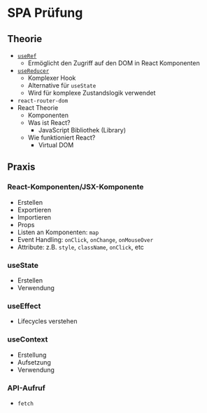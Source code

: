 # SPA Prüfung

## Theorie

- [`useRef`](https://react.dev/reference/react/useRef)
  - Ermöglicht den Zugriff auf den DOM in React Komponenten
- [`useReducer`](https://react.dev/reference/react/useReducer)
  - Komplexer Hook
  - Alternative für `useState`
  - Wird für komplexe Zustandslogik verwendet
- `react-router-dom`
- React Theorie
  - Komponenten
  - Was ist React?
    - JavaScript Bibliothek (Library)
  - Wie funktioniert React?
    - Virtual DOM

## Praxis

### React-Komponenten/JSX-Komponente

- Erstellen
- Exportieren
- Importieren
- Props
- Listen an Komponenten: `map`
- Event Handling: `onClick`, `onChange`, `onMouseOver`
- Attribute: z.B. `style`, `className`, `onClick`, etc

### useState

- Erstellen
- Verwendung

### useEffect

- Lifecycles verstehen

### useContext

- Erstellung
- Aufsetzung
- Verwendung

### API-Aufruf

- `fetch`
